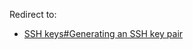 Redirect to:

*   [SSH keys#Generating an SSH key pair](/index.php?title=SSH_keys&redirect=no#Generating_an_SSH_key_pair "SSH keys")